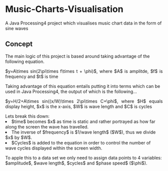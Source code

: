 # Music-Charts-Visualisation
A Java Processing4 project which visualises music chart data in the form of sine waves 
## Concept
The main logic of this project is based around taking advantage of the following equation.
<p align="justify">$y=A\times sin(2\pi\times f\times t + \phi)$, where $A$ is amplitde, $f$ is frequency and $t$ is time</p>
<p>Taking advantage of this equation entails putting it into terms which can be used in Java Processing4, the output of which is the following...</p>
<p align="justify">$y=H/2+A\times sin((x/W)\times 2\pi\times C+\phi$, where $H$ equals display height, $x$ is the x-axis, $W$ is wave length and $C$ is cycles</p>
Lets break this down:
<ls>
  <li>$time$ becomes $x$ as time is static and rather portrayed as how far along the screen the wave has travelled.</li>
  <li>The inverse of $frequency$ is $1/wave length$ ($W$), thus we divide $x$ by $W$.</li>
  <li>$Cycles$ is added to the equation in order to control the number of wave cycles displayed within the screen width.</li>
</ls>
<p>To apple this to a data set we only need to assign data points to 4 variables: $amplitude$, $wave length$, $cycles$ and $phase speed$ ($\phi$).</p>
